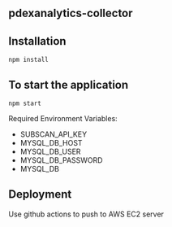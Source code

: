 ## pdexanalytics-collector

## Installation

`npm install`

## To start the application

`npm start`

Required Environment Variables:

* SUBSCAN_API_KEY
* MYSQL_DB_HOST
* MYSQL_DB_USER
* MYSQL_DB_PASSWORD
* MYSQL_DB

## Deployment

Use github actions to push to AWS EC2 server